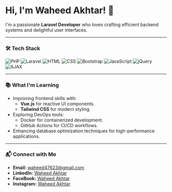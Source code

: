 # Hi, I'm Waheed Akhtar! 👋
I'm a passionate **Laravel Developer** who loves crafting efficient backend systems and delightful user interfaces.

---

### 🛠️ Tech Stack
![PHP](https://img.shields.io/badge/php-%23777BB4.svg?style=for-the-badge&logo=php&logoColor=white)
![Laravel](https://img.shields.io/badge/laravel-%23FF2D20.svg?style=for-the-badge&logo=laravel&logoColor=white)
![HTML](https://img.shields.io/badge/html5-%23E34F26.svg?style=for-the-badge&logo=html5&logoColor=white)
![CSS](https://img.shields.io/badge/css3-%231572B6.svg?style=for-the-badge&logo=css3&logoColor=white)
![Bootstrap](https://img.shields.io/badge/bootstrap-%23563D7C.svg?style=for-the-badge&logo=bootstrap&logoColor=white)
![JavaScript](https://img.shields.io/badge/javascript-%23323330.svg?style=for-the-badge&logo=javascript&logoColor=%23F7DF1E)
![jQuery](https://img.shields.io/badge/jquery-%230769AD.svg?style=for-the-badge&logo=jquery&logoColor=white)
![AJAX](https://img.shields.io/badge/ajax-%23FF7800.svg?style=for-the-badge&logoColor=white)

---
### 📚 What I'm Learning
- Improving frontend skills with:
  - **Vue.js** for reactive UI components.
  - **Tailwind CSS** for modern styling.
- Exploring DevOps tools:
  - Docker for containerized development.
  - GitHub Actions for CI/CD workflows.
- Enhancing database optimization techniques for high-performance applications.

---
### 📬 Connect with Me
- **Email:** waheed47623@gmail.com
- **LinkedIn:** [Waheed Akhtar](https://linkedin.com/in/waheedakhtar)
- **FaceBook:** [Waheed Akhtar](https://www.facebook.com/profile.php?id=100026391677226&mibextid=ZbWKwL)
- **Instagram:** [Waheed Akhtar](https://instagram/waheedakhtar.com)


